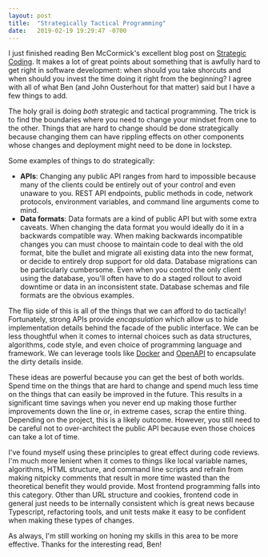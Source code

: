 ```yaml
---
layout: post
title:  "Strategically Tactical Programming"
date:   2019-02-19 19:29:47 -0700
---
```


I just finished reading Ben McCormick's excellent blog post on [Strategic Coding].
It makes a lot of great points about something that is awfully hard to get right in software development: when should you take shorcuts and when should you invest the time doing it right from the beginning?
I agree with all of what Ben (and John Ousterhout for that matter) said but I have a few things to add.

The holy grail is doing _both_ strategic and tactical programming.
The trick is to find the boundaries where you need to change your mindset from one to the other.
Things that are hard to change should be done strategically because changing them can have rippling effects on other components whose changes and deployment might need to be done in lockstep.

Some examples of things to do strategically:

 - **APIs**: Changing any public API ranges from hard to impossible because many of the clients could be entirely out of your control and even unaware to you. REST API endpoints, public methods in code, network protocols, environment variables, and command line arguments come to mind.
 - **Data formats**: Data formats are a kind of public API but with some extra caveats. When changing the data format you would ideally do it in a backwards compatible way. When making backwards incompatible changes you can must choose to maintain code to deal with the old format, bite the bullet and migrate all existing data into the new format, or decide to entirely drop support for old data. Database migrations can be particularly cumbersome. Even when you control the only client using the database, you'll often have to do a staged rollout to avoid downtime or data in an inconsistent state. Database schemas and file formats are the obvious examples.

The flip side of this is all of the things that we can afford to do tactically!
Fortunately, strong APIs provide _encapsulation_ which allow us to hide implementation details behind the facade of the public interface.
We can be less thoughtful when it comes to internal choices such as data structures, algorithms, code style, and even choice of programming language and framework.
We can leverage tools like [Docker] and [OpenAPI] to encapsulate the dirty details inside.

These ideas are powerful because you can get the best of both worlds.
Spend time on the things that are hard to change and spend much less time on the things that can easily be improved in the future.
This results in a significant time savings when you never end up making those further improvements down the line or, in extreme cases, scrap the entire thing.
Depending on the project, this is a likely outcome.
However, you still need to be careful not to over-architect the public API because even those choices can take a lot of time.

I've found myself using these principles to great effect during code reviews.
I'm much more lenient when it comes to things like local variable names, algorithms, HTML structure, and command line scripts and refrain from making nitpicky comments that result in more time wasted than the theoretical benefit they would provide.
Most frontend programming falls into this category.
Other than URL structure and cookies, frontend code in general just needs to be internally consistent which is great news because Typescript, refactoring tools, and unit tests make it easy to be confident when making these types of changes.

As always, I'm still working on honing my skills in this area to be more effective.
Thanks for the interesting read, Ben!

[Strategic Coding]: https://benmccormick.org/2019/02/18/strategic-coding
[OpenAPI]: https://swagger.io/docs/specification/about/
[Docker]: https://www.docker.com/
